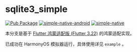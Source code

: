 # sqlite3_simple

[![Pub Package](https://img.shields.io/pub/v/sqlite3_simple)](https://pub.dev/packages/sqlite3_simple)  [![simple-native-android](https://img.shields.io/maven-central/v/io.github.sagemik/simple-native-android?label=simple-native-android)](https://central.sonatype.com/artifact/io.github.sagemik/simple-native-android)  [![simple-native](https://img.shields.io/github/actions/workflow/status/SageMik/sqlite3_simple/simple.yml?branch=simple-native&label=simple-native)](https://github.com/SageMik/sqlite3_simple/tree/simple-native)

本分支是基于 [Flutter 鸿蒙适配版 (Flutter 3.22)]((https://gitee.com/harmonycommando_flutter/flutter)) 的鸿蒙适配实现。

已成功在 HarmonyOS 模拟器运行，具体使用详见 `example` 。